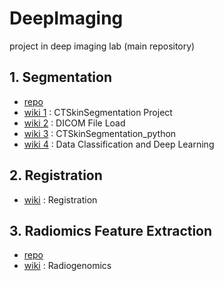 # DeepImaging
project in deep imaging lab (main repository)


## 1. Segmentation
* [repo](https://github.com/Jiwon-Hwang/CT-Skin-Segmentation)  
* [wiki 1](https://github.com/Jiwon-Hwang/DeepImaging/wiki/1.-CTSkinSegmentation-Project) : CTSkinSegmentation Project  
* [wiki 2](https://github.com/Jiwon-Hwang/DeepImaging/wiki/2.-DICOM-File-Load) : DICOM File Load    
* [wiki 3](https://github.com/Jiwon-Hwang/DeepImaging/wiki/3.-CTSkinSegmentation_python) : CTSkinSegmentation_python  
* [wiki 4](https://github.com/Jiwon-Hwang/DeepImaging/wiki/4.-Data-Classification-and-Deep-Learning) : Data Classification and Deep Learning
  
## 2. Registration
* [wiki](https://github.com/Jiwon-Hwang/DeepImaging/wiki/5.-Registration-(%EC%A0%95%ED%95%A9)) : Registration  
  
## 3. Radiomics Feature Extraction
* [repo](https://github.com/Jiwon-Hwang/Radiomics-Feature-Extraction)  
* [wiki](https://github.com/Jiwon-Hwang/DeepImaging/wiki/6.-Radiogenomics-(Semi-Automatic-Segmentation)) : Radiogenomics  
  

